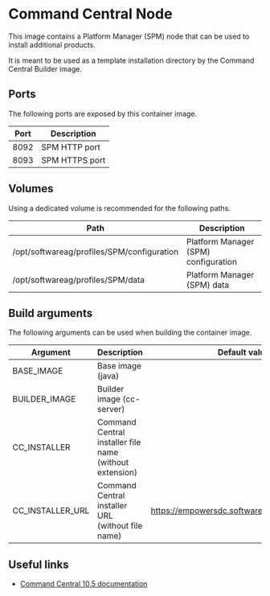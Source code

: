 # Command Central Node

This image contains a Platform Manager (SPM) node that can be used to install additional products.

It is meant to be used as a template installation directory by the Command Central Builder image.

## Ports

The following ports are exposed by this container image.

| Port | Description |
| ---- | ----------- |
| 8092 | SPM HTTP port |
| 8093 | SPM HTTPS port |

## Volumes

Using a dedicated volume is recommended for the following paths.

| Path | Description |
| ---- | ----------- |
| /opt/softwareag/profiles/SPM/configuration | Platform Manager (SPM) configuration |
| /opt/softwareag/profiles/SPM/data | Platform Manager (SPM) data |

## Build arguments

The following arguments can be used when building the container image.

| Argument | Description | Default value |
| -------- | ----------- | ------------- |
| BASE_IMAGE | Base image (java) | |
| BUILDER_IMAGE | Builder image (cc-server) | |
| CC_INSTALLER | Command Central installer file name (without extension) | |
| CC_INSTALLER_URL | Command Central installer URL (without file name) | https://empowersdc.softwareag.com/ccinstallers |

## Useful links

- [Command Central 10.5 documentation](https://documentation.softwareag.com/webmethods/command_central/cce10-5/10-5_Command_Central_webhelp/index.html)
